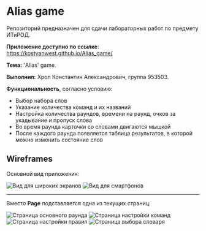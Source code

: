 ﻿Alias game
==========

Репозиторий предназначен для сдачи лабораторных работ по предмету ИТиРОД.

**Приложение доступно по ссылке**: <https://kostyanwest.github.io/Alias_game/>

**Тема:** 'Alias' game.

**Выполнил:** Хрол Константин Александрович, группа 953503.

**Функциональность**, согласно условию:
* Выбор набора слов
* Указание количества команд и их названий
* Настройка количества раундов, времени на раунд, очков за укадывание и пропуск слова
* Во время раунда карточки со словами двигаются мышкой
* После каждого раунда появляется таблица результатов, в которой можно изменить состояние слов

Wireframes
----------

Основной вид приложения:

![Вид для широких экранов](images/wireframe_default.png)
![Вид для смартфонов](images/wireframe_smartphone.png)
***
Вместо **Page** подставляется одна из текущих страниц:

![Страница основного раунда](images/wireframe_page_game.png)
![Страница настройки команд](images/wireframe_page_teams.png)
![Страница настройки правил](images/wireframe_page_settings.png)
![Страница выбора словаря](images/wireframe_page_dicts.png)
